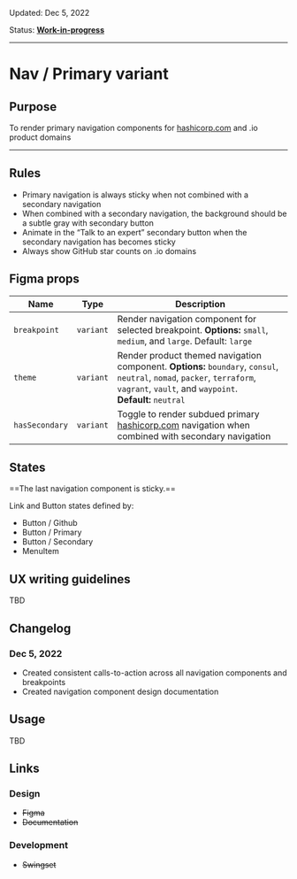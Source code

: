 Updated: Dec 5, 2022

Status: **[Work-in-progress](https://hashicorp-wpl-documentation.vercel.app/guides/can-i-use#work-in-progress)**



---

# Nav / Primary variant

## Purpose

To render primary navigation components for [hashicorp.com](https://www.hashicorp.com/) and .io product domains



---

## Rules

* Primary navigation is always sticky when not combined with a secondary navigation 
* When combined with a secondary navigation, the background should be a subtle gray with secondary button
* Animate in the “Talk to an expert” secondary button when the secondary navigation has becomes sticky
* Always show GitHub star counts on .io domains

## Figma props

| Name | Type | Description |
|----|----|----|
| `breakpoint` | `variant` | Render navigation component for selected breakpoint. **Options:** `small`, `medium`, and `large`. Default: `large` |
| `theme` | `variant` | Render product themed navigation component. **Options:** `boundary`, `consul`, `neutral`, `nomad`, `packer`, `terraform`, `vagrant`, `vault`, and `waypoint`. **Default:** `neutral` |
| `hasSecondary` | `variant` | Toggle to render subdued primary [hashicorp.com](https://www.hashicorp.com/) navigation when combined with secondary navigation |

## States

==The last navigation component is sticky.==

Link and Button states defined by:

* Button / Github
* Button / Primary
* Button / Secondary
* MenuItem

## UX writing guidelines

TBD

## Changelog

### Dec 5, 2022

* Created consistent calls-to-action across all navigation components and breakpoints
* Created navigation component design documentation

## Usage

TBD

## Links

### Design

* ~~Figma~~
* ~~Documentation~~

### Development

* ~~Swingset~~


